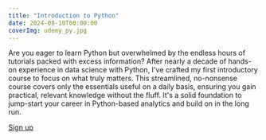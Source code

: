 ```yaml
---
title: "Introduction to Python"
date: 2024-08-10T00:00:00
coverImg: udemy_py.jpg
---
```


Are you eager to learn Python but overwhelmed by the endless hours of tutorials packed with excess information? After nearly a decade of hands-on experience in data science with Python, I've crafted my first introductory course to focus on what truly matters. This streamlined, no-nonsense course covers only the essentials useful on a daily basis, ensuring you gain practical, relevant knowledge without the fluff. It's a solid foundation to jump-start your career in Python-based analytics and build on in the long run.




<!--more-->


[Sign up](https://www.udemy.com/course/python-for-geospatial/?referralCode=9CB37AD72F018CB25364)
